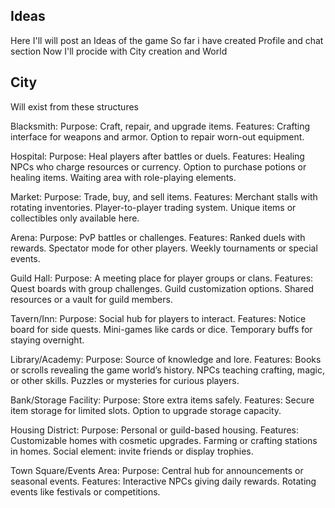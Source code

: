 ## Ideas
Here I'll will post an Ideas of the game
So far i have created Profile and chat section
Now I'll procide with City creation and World

## City 
Will exist from these structures

Blacksmith:
Purpose: Craft, repair, and upgrade items.
Features:
Crafting interface for weapons and armor.
Option to repair worn-out equipment.


Hospital:
Purpose: Heal players after battles or duels.
Features:
Healing NPCs who charge resources or currency.
Option to purchase potions or healing items.
Waiting area with role-playing elements.

Market:
Purpose: Trade, buy, and sell items.
Features:
Merchant stalls with rotating inventories.
Player-to-player trading system.
Unique items or collectibles only available here.

Arena:
Purpose: PvP battles or challenges.
Features:
Ranked duels with rewards.
Spectator mode for other players.
Weekly tournaments or special events.

Guild Hall:
Purpose: A meeting place for player groups or clans.
Features:
Quest boards with group challenges.
Guild customization options.
Shared resources or a vault for guild members.

Tavern/Inn:
Purpose: Social hub for players to interact.
Features:
Notice board for side quests.
Mini-games like cards or dice.
Temporary buffs for staying overnight.

Library/Academy:
Purpose: Source of knowledge and lore.
Features:
Books or scrolls revealing the game world’s history.
NPCs teaching crafting, magic, or other skills.
Puzzles or mysteries for curious players.

Bank/Storage Facility:
Purpose: Store extra items safely.
Features:
Secure item storage for limited slots.
Option to upgrade storage capacity.

Housing District:
Purpose: Personal or guild-based housing.
Features:
Customizable homes with cosmetic upgrades.
Farming or crafting stations in homes.
Social element: invite friends or display trophies.

Town Square/Events Area:
Purpose: Central hub for announcements or seasonal events.
Features:
Interactive NPCs giving daily rewards.
Rotating events like festivals or competitions.